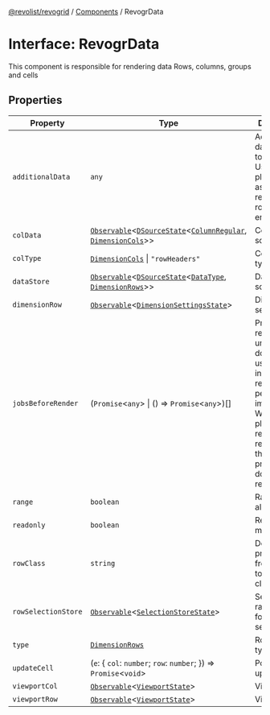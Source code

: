 [@revolist/revogrid](README.md) / [Components](Namespace.Components.md) / RevogrData

# Interface: RevogrData

This component is responsible for rendering data
Rows, columns, groups and cells

## Properties

| Property | Type | Description | Defined in |
| ------ | ------ | ------ | ------ |
| `additionalData` | `any` | Additional data to pass to renderer Used in plugins such as vue or react to pass root app entity to cells | [src/components.d.ts:315](https://github.com/revolist/revogrid/blob/ff1c29109648eb0543e674392be7b9af90d92acc/src/components.d.ts#L315) |
| `colData` | [`Observable`](TypeAlias.Observable.md)\<[`DSourceState`](TypeAlias.DSourceState.md)\<[`ColumnRegular`](Interface.ColumnRegular.md), [`DimensionCols`](TypeAlias.DimensionCols.md)\>\> | Column source | [src/components.d.ts:319](https://github.com/revolist/revogrid/blob/ff1c29109648eb0543e674392be7b9af90d92acc/src/components.d.ts#L319) |
| `colType` | [`DimensionCols`](TypeAlias.DimensionCols.md) \| `"rowHeaders"` | Column data type | [src/components.d.ts:323](https://github.com/revolist/revogrid/blob/ff1c29109648eb0543e674392be7b9af90d92acc/src/components.d.ts#L323) |
| `dataStore` | [`Observable`](TypeAlias.Observable.md)\<[`DSourceState`](TypeAlias.DSourceState.md)\<[`DataType`](TypeAlias.DataType.md), [`DimensionRows`](TypeAlias.DimensionRows.md)\>\> | Data rows source | [src/components.d.ts:327](https://github.com/revolist/revogrid/blob/ff1c29109648eb0543e674392be7b9af90d92acc/src/components.d.ts#L327) |
| `dimensionRow` | [`Observable`](TypeAlias.Observable.md)\<[`DimensionSettingsState`](Interface.DimensionSettingsState.md)\> | Dimension settings Y | [src/components.d.ts:331](https://github.com/revolist/revogrid/blob/ff1c29109648eb0543e674392be7b9af90d92acc/src/components.d.ts#L331) |
| `jobsBeforeRender` | (`Promise`\<`any`\> \| () => `Promise`\<`any`\>)[] | Prevent rendering until job is done. Can be used for initial rendering performance improvement. When several plugins require initial rendering this will prevent double initial rendering. | [src/components.d.ts:335](https://github.com/revolist/revogrid/blob/ff1c29109648eb0543e674392be7b9af90d92acc/src/components.d.ts#L335) |
| `range` | `boolean` | Range allowed | [src/components.d.ts:339](https://github.com/revolist/revogrid/blob/ff1c29109648eb0543e674392be7b9af90d92acc/src/components.d.ts#L339) |
| `readonly` | `boolean` | Readonly mode | [src/components.d.ts:343](https://github.com/revolist/revogrid/blob/ff1c29109648eb0543e674392be7b9af90d92acc/src/components.d.ts#L343) |
| `rowClass` | `string` | Defines property from which to read row class | [src/components.d.ts:347](https://github.com/revolist/revogrid/blob/ff1c29109648eb0543e674392be7b9af90d92acc/src/components.d.ts#L347) |
| `rowSelectionStore` | [`Observable`](TypeAlias.Observable.md)\<[`SelectionStoreState`](TypeAlias.SelectionStoreState.md)\> | Selection, range, focus for row selection | [src/components.d.ts:351](https://github.com/revolist/revogrid/blob/ff1c29109648eb0543e674392be7b9af90d92acc/src/components.d.ts#L351) |
| `type` | [`DimensionRows`](TypeAlias.DimensionRows.md) | Row data type | [src/components.d.ts:355](https://github.com/revolist/revogrid/blob/ff1c29109648eb0543e674392be7b9af90d92acc/src/components.d.ts#L355) |
| `updateCell` | (`e`: \{ `col`: `number`; `row`: `number`; \}) => `Promise`\<`void`\> | Pointed cell update. | [src/components.d.ts:359](https://github.com/revolist/revogrid/blob/ff1c29109648eb0543e674392be7b9af90d92acc/src/components.d.ts#L359) |
| `viewportCol` | [`Observable`](TypeAlias.Observable.md)\<[`ViewportState`](Interface.ViewportState.md)\> | Viewport X | [src/components.d.ts:363](https://github.com/revolist/revogrid/blob/ff1c29109648eb0543e674392be7b9af90d92acc/src/components.d.ts#L363) |
| `viewportRow` | [`Observable`](TypeAlias.Observable.md)\<[`ViewportState`](Interface.ViewportState.md)\> | Viewport Y | [src/components.d.ts:367](https://github.com/revolist/revogrid/blob/ff1c29109648eb0543e674392be7b9af90d92acc/src/components.d.ts#L367) |
